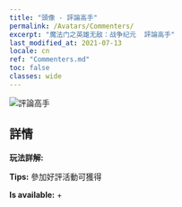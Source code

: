 ```yaml
---
title: "頭像 - 評論高手"
permalink: /Avatars/Commenters/
excerpt: "魔法门之英雄无敌：战争纪元  評論高手"
last_modified_at: 2021-07-13
locale: cn
ref: "Commenters.md"
toc: false
classes: wide
---
```

 ![評論高手](/images/a/avatarFrame_14.png)

## 詳情

 **玩法詳解:**  

 **Tips:** 參加好評活動可獲得 

 **Is available:**  + 


